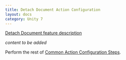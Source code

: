 ```yaml
---
title: Detach Document Action Configuration
layout: docs
category: Unity 7
---
```

[Detach Document feature description](../../features/case-management/case-attachments#detach)

*content to be added*

Perform the rest of [Common Action Configuration Steps](../actions#common-actions-configuration-steps). 

